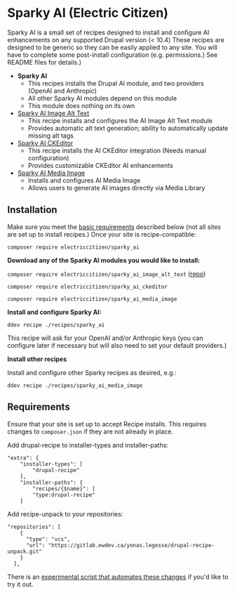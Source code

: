 # Sparky AI (Electric Citizen)

Sparky AI is a small set of recipes designed to install and configure AI enhancements on any supported Drupal version (< 10.4) These recipes are designed to be generic so they can be easily applied to any site. You will have to complete some post-install configuration (e.g. permissions.) See README files for details.) 

* **Sparky AI** 
  * This recipes installs the Drupal AI module, and two providers (OpenAI and Anthropic)
  * All other Sparky AI modules depend on this module
  * This module does nothing on its own
* [Sparky AI Image Alt Text](https://github.com/electriccitizen/sparky_ai_image_alt_text)
  * This recipe installs and configures the AI Image Alt Text module 
  * Provides automatic alt text generation; ability to automatically update missing alt tags
* [Sparky AI CKEditor](https://github.com/electriccitizen/sparky_ai_ckeditor)
  * This recipe installs the AI CKEditor integration (Needs manual configuration)
  * Provides customizable CKEditor AI enhancements
* [Sparky AI Media Image](https://github.com/electriccitizen/sparky_ai_media_image)
  * Installs and configures AI Media Image
  * Allows users to generate AI images directly via Media Library

## Installation

Make sure you meet the [basic requirements](https://github.com/electriccitizen/sparky_ai?tab=readme-ov-file#requirements) described below (not all sites are set up to install recipes.) Once your site is recipe-compatible:

`composer require electriccitizen/sparky_ai`

**Download any of the Sparky AI modules you would like to install:**

`composer require electriccitizen/sparky_ai_image_alt_text` ([repo](https://github.com/electriccitizen/sparky_ai_image_alt_text))

`composer require electriccitizen/sparky_ai_ckeditor`

`composer require electriccitizen/sparky_ai_media_image`

**Install and configure Sparky AI:**

`ddev recipe ./recipes/sparky_ai`

This recipe will ask for your OpenAI and/or Anthropic keys (you can configure later if necessary but will also need to set your default providers.)

**Install other recipes**

Install and configure other Sparky recipes as desired, e.g.:

`ddev recipe ./recipes/sparky_ai_media_image`

## Requirements

Ensure that your site is set up to accept Recipe installs. This requires changes to `composer.json` if they are not already in place.

Add drupal-recipe to installer-types and installer-paths:

```
"extra": {
    "installer-types": [
        "drupal-recipe"
    ],
    "installer-paths": {
        "recipes/{$name}": [
        "type:drupal-recipe"
    ]
```
Add recipe-unpack to your repositories:

```
"repositories": [
    {
      "type": "vcs",
      "url": "https://gitlab.ewdev.ca/yonas.legesse/drupal-recipe-unpack.git"
    }
  ],
```
There is an [experimental script that automates these changes](https://github.com/electriccitizen/utils/tree/main/recipes) if you'd like to try it out. 



